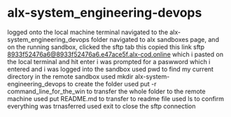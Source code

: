 # alx-system_engineering-devops

logged onto the local machine terminal
navigated to the alx-system_engineering_devops folder
navigated to alx sandboxes page, and on the running sandbox, clicked the sftp tab
this copied this link sftp 8933f52476a6@8933f52476a6.e47ace5f.alx-cod.online
which i pasted on the local terminal and hit enter
i was prompted for a paswword which i entered and i was logged into the sandbox
used pwd to find my current directory in the remote sandbox
used mkdir alx-system-engineering_devops to create the folder
used put -r command_line_for_the_win to transfer the whole folder to the remote machine
used put README.md to transfer to readme file
used ls to confirm everything was trnasferred
used exit to close the sftp connection
